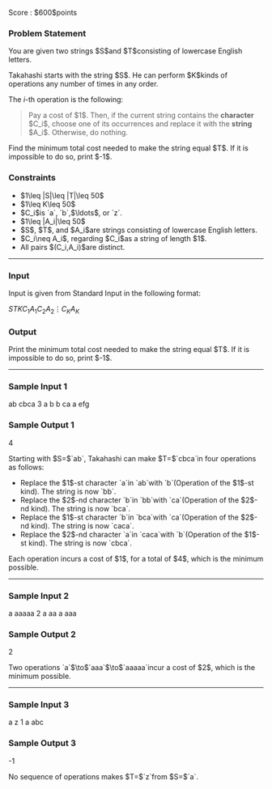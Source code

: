 
<div>

<span>

<span>

<p>
Score : $600$points
</p>

<div>

<section>

### **Problem Statement**

<p>
You are given two strings $S$and $T$consisting of lowercase English letters.
</p>

<p>
Takahashi starts with the string $S$. He can perform $K$kinds of operations any number of times in any order.

The $i$-th operation is the following:
</p>

<blockquote>

<p>
Pay a cost of $1$.
Then, if the current string contains the 
<strong>
character
</strong>
$C_i$, choose one of its occurrences and replace it with the 
<strong>
string
</strong>
$A_i$.
Otherwise, do nothing.
</p>

</blockquote>

<p>
Find the minimum total cost needed to make the string equal $T$.
If it is impossible to do so, print $-1$.
</p>

</section>

</div>

<div>

<section>

### **Constraints**

<ul>

<li>
$1\leq |S|\leq |T|\leq 50$
</li>

<li>
$1\leq K\leq 50$
</li>

<li>
$C_i$is `a`, `b`,$\ldots$, or `z`.
</li>

<li>
$1\leq |A_i|\leq 50$
</li>

<li>
$S$, $T$, and $A_i$are strings consisting of lowercase English letters.
</li>

<li>
$C_i\neq A_i$, regarding $C_i$as a string of length $1$.
</li>

<li>
All pairs $(C_i,A_i)$are distinct.
</li>

</ul>

</section>

</div>

---

<div>

<div>

<section>

### **Input**

<p>
Input is given from Standard Input in the following format:
</p>

<div>

$S$$T$$K$$C_1$$A_1$$C_2$$A_2$$\vdots$$C_K$$A_K$
</div>

</section>

</div>

<div>

<section>

### **Output**

<p>
Print the minimum total cost needed to make the string equal $T$.
If it is impossible to do so, print $-1$.
</p>

</section>

</div>

</div>

---

<div>

<section>

### **Sample Input 1**

<div>

ab
cbca
3
a b
b ca
a efg

</div>

</section>

</div>

<div>

<section>

### **Sample Output 1**

<div>

4

</div>

<p>
Starting with $S=$`ab`, Takahashi can make $T=$`cbca`in four operations as follows:
</p>

<ul>

<li>
Replace the $1$-st character `a`in `ab`with `b`(Operation of the $1$-st kind). The string is now `bb`.
</li>

<li>
Replace the $2$-nd character `b`in `bb`with `ca`(Operation of the $2$-nd kind). The string is now `bca`.
</li>

<li>
Replace the $1$-st character `b`in `bca`with `ca`(Operation of the $2$-nd kind). The string is now `caca`.
</li>

<li>
Replace the $2$-nd character `a`in `caca`with `b`(Operation of the $1$-st kind). The string is now `cbca`.
</li>

</ul>

<p>
Each operation incurs a cost of $1$, for a total of $4$, which is the minimum possible.
</p>

</section>

</div>

---

<div>

<section>

### **Sample Input 2**

<div>

a
aaaaa
2
a aa
a aaa

</div>

</section>

</div>

<div>

<section>

### **Sample Output 2**

<div>

2

</div>

<p>
Two operations `a`$\to$`aaa`$\to$`aaaaa`incur a cost of $2$, which is the minimum possible.
</p>

</section>

</div>

---

<div>

<section>

### **Sample Input 3**

<div>

a
z
1
a abc

</div>

</section>

</div>

<div>

<section>

### **Sample Output 3**

<div>

-1

</div>

<p>
No sequence of operations makes $T=$`z`from $S=$`a`.
</p>

</section>

</div>

</span>

</span>

</div>
